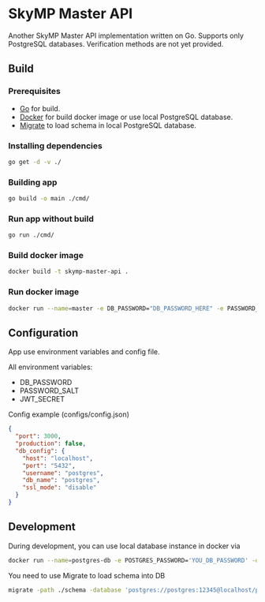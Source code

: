 # SkyMP Master API

Another SkyMP Master API implementation written on Go. Supports only PostgreSQL databases. Verification methods are not yet provided.

## Build

### Prerequisites

- [Go](https://go.dev/) for build.
- [Docker](https://www.docker.com/) for build docker image or use local PostgreSQL database.
- [Migrate](https://github.com/golang-migrate/migrate) to load schema in local PostgreSQL database.

### Installing dependencies

```bash
go get -d -v ./
```

### Building app

```bash
go build -o main ./cmd/
```

### Run app without build

```bash
go run ./cmd/
```

### Build docker image

```bash
docker build -t skymp-master-api .
```

### Run docker image

```bash
docker run --name=master -e DB_PASSWORD="DB_PASSWORD_HERE" -e PASSWORD_SALT="PASSWORD_SALT_HERE" -e JWT_SECRET="JWT_SECRET_HERE" -d -p 3000:3000 --rm skymp-master-api
```

## Configuration

App use environment variables and config file.

All environment variables:

- DB_PASSWORD
- PASSWORD_SALT
- JWT_SECRET

Config example (configs/config.json)

```json
{
  "port": 3000,
  "production": false,
  "db_config": {
    "host": "localhost",
    "port": "5432",
    "username": "postgres",
    "db_name": "postgres",
    "ssl_mode": "disable"
  }
}
```

## Development

During development, you can use local database instance in docker via

```bash
docker run --name=postgres-db -e POSTGRES_PASSWORD='YOU_DB_PASSWORD' -d -p 5432:5432 --rm postgres
```

You need to use Migrate to load schema into DB

```bash
migrate -path ./schema -database 'postgres://postgres:12345@localhost/postgres?sslmode=disable' up
```
